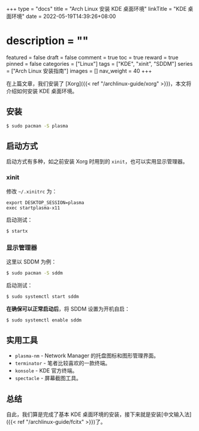 +++
type = "docs"
title = "Arch Linux 安装 KDE 桌面环境"
linkTitle = "KDE 桌面环境"
date = 2022-05-19T14:39:26+08:00
# description = ""
featured = false
draft = false
comment = true
toc = true
reward = true
pinned = false
categories = ["Linux"]
tags = ["KDE", "xinit", "SDDM"]
series = ["Arch Linux 安装指南"]
images = []
nav_weight = 40
+++

在上篇文章，我们安装了 [Xorg]({{< ref "/archlinux-guide/xorg" >}})，本文将介绍如何安装 KDE 桌面环境。

<!--more-->

## 安装

```bash
$ sudo pacman -S plasma
```

## 启动方式

启动方式有多种，如之前安装 Xorg 时用到的 `xinit`，也可以实用显示管理器。

### xinit

修改 `~/.xinitrc` 为：

```text
export DESKTOP_SESSION=plasma
exec startplasma-x11
```

启动测试：

```bash
$ startx
```

### 显示管理器

这里以 SDDM 为例：

```bash
$ sudo pacman -S sddm
```

启动测试：

```bash
$ sudo systemctl start sddm
```

**在确保可以正常启动后**，将 SDDM 设置为开机自启：

```bash
$ sudo systemctl enable sddm
```

## 实用工具

- `plasma-nm` - Network Manager 的托盘图标和图形管理界面。
- `terminator` - 笔者比较喜欢的一款终端。
- `konsole` - KDE 官方终端。
- `spectacle` - 屏幕截图工具。

## 总结

自此，我们算是完成了基本 KDE 桌面环境的安装，接下来就是安装[中文输入法]({{< ref "/archlinux-guide/fcitx" >}})了。


